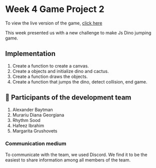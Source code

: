 # Week 4 Game Project 2

To view the live version of the game, [click here](https://kreativstorm-dino-game.vercel.app)

This week presented us with a new challenge to make Js Dino jumping game.

## Implementation

1. Create a function to create a canvas.
2. Create a objects and initialize dino and cactus.
3. Create a function draws the objects.
4. Create a function that jumps the dino, detect collision, end game.

## :handshake: Participants of the development team

1. Alexander Baytman
2. Murariu Diana Georgiana
3. Rhythm Sood
4. Hafeez Ibrahim
5. Margarita Grushovets

### Communication medium

To communicate with the team, we used Discord. We find it to be the easiest to share information among all members of the team.
